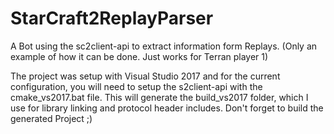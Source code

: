 # StarCraft2ReplayParser
A Bot using the sc2client-api to extract information form Replays. (Only an example of how it can be done. Just works for Terran player 1)

The project was setup with Visual Studio 2017 and for the current configuration, you will need to setup the s2client-api with the cmake_vs2017.bat file. This will generate the build_vs2017 folder, which I use for library linking and protocol header includes. Don't forget to build the generated Project ;)
